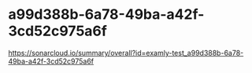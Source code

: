 # a99d388b-6a78-49ba-a42f-3cd52c975a6f
https://sonarcloud.io/summary/overall?id=examly-test_a99d388b-6a78-49ba-a42f-3cd52c975a6f
